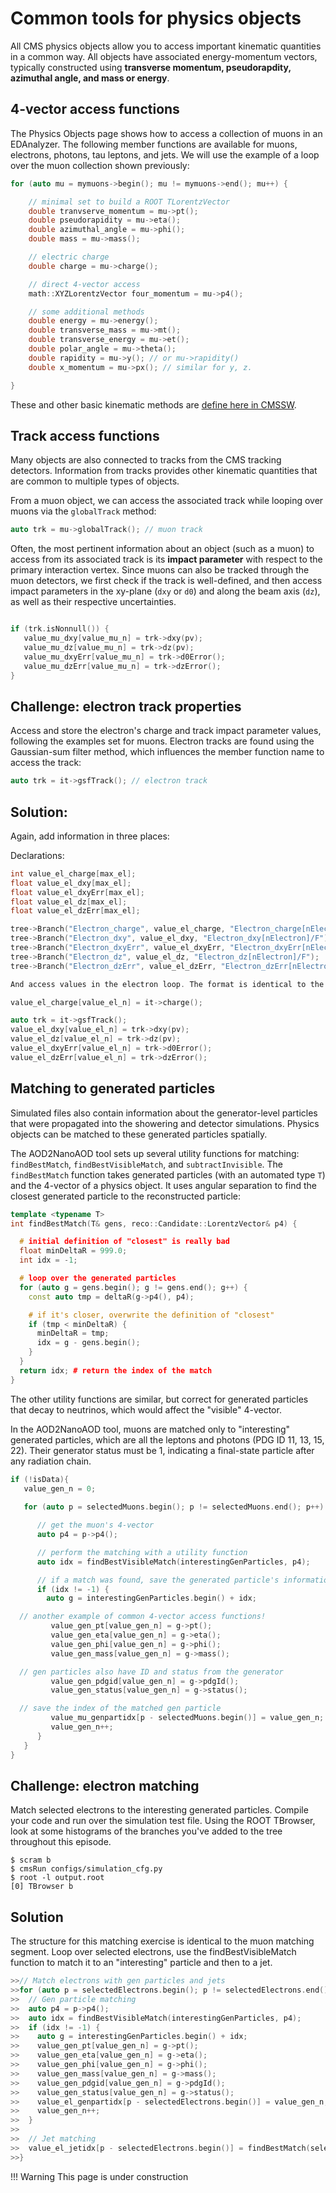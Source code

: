 # Common tools for physics objects

All CMS physics objects allow you to access important kinematic quantities in a
common way. All objects have associated energy-momentum vectors, typically
constructed using **transverse momentum, pseudorapdity, azimuthal angle, and
mass or energy**.

## 4-vector access functions

The Physics Objects page shows how to access a collection of muons in an EDAnalyzer.
The following member functions are available for muons, electrons, photons, tau leptons, and jets.
We will use the example of a loop over the muon collection shown previously:

```cpp
for (auto mu = mymuons->begin(); mu != mymuons->end(); mu++) {

    // minimal set to build a ROOT TLorentzVector
    double tranvserve_momentum = mu->pt();
    double pseudorapidity = mu->eta();
    double azimuthal_angle = mu->phi();
    double mass = mu->mass();

    // electric charge
    double charge = mu->charge();

    // direct 4-vector access
    math::XYZLorentzVector four_momentum = mu->p4();

    // some additional methods
    double energy = mu->energy();
    double transverse_mass = mu->mt();
    double transverse_energy = mu->et();
    double polar_angle = mu->theta();
    double rapidity = mu->y(); // or mu->rapidity()
    double x_momentum = mu->px(); // similar for y, z.    

}
```

These and other basic kinematic methods are [define here in CMSSW](https://github.com/cms-sw/cmssw/blob/CMSSW_5_3_X/DataFormats/Candidate/interface/LeafCandidate.h).

## Track access functions

Many objects are also connected to tracks from the CMS tracking detectors. Information from
tracks provides other kinematic quantities that are common to multiple types of objects.

From a muon object, we can access the associated track while looping over muons via the `globalTrack` method:

```cpp
auto trk = mu->globalTrack(); // muon track
```

Often, the most pertinent information about an object (such as a muon) to access from its
associated track is its **impact parameter** with respect to the primary interaction vertex.
Since muons can also be tracked through the muon detectors, we first check if the track is
well-defined, and then access impact parameters in the xy-plane (`dxy` or `d0`) and along
the beam axis (`dz`), as well as their respective uncertainties.

``` cpp

if (trk.isNonnull()) {
   value_mu_dxy[value_mu_n] = trk->dxy(pv);
   value_mu_dz[value_mu_n] = trk->dz(pv);
   value_mu_dxyErr[value_mu_n] = trk->d0Error();
   value_mu_dzErr[value_mu_n] = trk->dzError();
}
```

## Challenge: electron track properties

Access and store the electron's charge and track impact parameter values, following the examples set for muons. Electron tracks are found using the Gaussian-sum filter method, which influences the member function name to access the track:

``` cpp
auto trk = it->gsfTrack(); // electron track
```

## Solution:

Again, add information in three places:

Declarations:

``` cpp
int value_el_charge[max_el];
float value_el_dxy[max_el];
float value_el_dxyErr[max_el];
float value_el_dz[max_el];
float value_el_dzErr[max_el];

tree->Branch("Electron_charge", value_el_charge, "Electron_charge[nElectron]/I");
tree->Branch("Electron_dxy", value_el_dxy, "Electron_dxy[nElectron]/F");
tree->Branch("Electron_dxyErr", value_el_dxyErr, "Electron_dxyErr[nElectron]/F");
tree->Branch("Electron_dz", value_el_dz, "Electron_dz[nElectron]/F");
tree->Branch("Electron_dzErr", value_el_dzErr, "Electron_dzErr[nElectron]/F");

And access values in the electron loop. The format is identical to the muon loop!

value_el_charge[value_el_n] = it->charge();

auto trk = it->gsfTrack();
value_el_dxy[value_el_n] = trk->dxy(pv);
value_el_dz[value_el_n] = trk->dz(pv);
value_el_dxyErr[value_el_n] = trk->d0Error();
value_el_dzErr[value_el_n] = trk->dzError();
```

## Matching to generated particles

Simulated files also contain information about the generator-level particles that
were propagated into the showering and detector simulations. Physics objects can
be matched to these generated particles spatially.

The AOD2NanoAOD tool sets up several utility functions for matching: `findBestMatch`,
`findBestVisibleMatch`, and `subtractInvisible`. The `findBestMatch` function takes
generated particles (with an automated type `T`) and the 4-vector of a physics
object. It uses angular separation to find the closest generated particle to the
reconstructed particle:

``` cpp
template <typename T>
int findBestMatch(T& gens, reco::Candidate::LorentzVector& p4) {

  # initial definition of "closest" is really bad
  float minDeltaR = 999.0;
  int idx = -1;

  # loop over the generated particles
  for (auto g = gens.begin(); g != gens.end(); g++) {
    const auto tmp = deltaR(g->p4(), p4);

    # if it's closer, overwrite the definition of "closest"
    if (tmp < minDeltaR) {
      minDeltaR = tmp;
      idx = g - gens.begin();
    }
  }
  return idx; # return the index of the match
}
```

The other utility functions are similar, but correct for generated particles that
decay to neutrinos, which would affect the "visible" 4-vector.

In the AOD2NanoAOD tool, muons are matched only to "interesting" generated particles, which
are all the leptons and photons (PDG ID 11, 13, 15, 22). Their generator status must be 1,
indicating a final-state particle after any radiation chain.

``` cpp
if (!isData){
   value_gen_n = 0;
   
   for (auto p = selectedMuons.begin(); p != selectedMuons.end(); p++) {

      // get the muon's 4-vector
      auto p4 = p->p4();

      // perform the matching with a utility function
      auto idx = findBestVisibleMatch(interestingGenParticles, p4);

      // if a match was found, save the generated particle's information
      if (idx != -1) {
        auto g = interestingGenParticles.begin() + idx;

  // another example of common 4-vector access functions!
         value_gen_pt[value_gen_n] = g->pt();
         value_gen_eta[value_gen_n] = g->eta();
         value_gen_phi[value_gen_n] = g->phi();
         value_gen_mass[value_gen_n] = g->mass();

  // gen particles also have ID and status from the generator
         value_gen_pdgid[value_gen_n] = g->pdgId();
         value_gen_status[value_gen_n] = g->status();

  // save the index of the matched gen particle
         value_mu_genpartidx[p - selectedMuons.begin()] = value_gen_n;
         value_gen_n++;
      }
   }
}
```

## Challenge: electron matching

Match selected electrons to the interesting generated particles.
Compile your code and run over the simulation test file. Using the
ROOT TBrowser, look at some histograms of the branches you've added to the tree throughout this
episode.

``` console
$ scram b
$ cmsRun configs/simulation_cfg.py
$ root -l output.root
[0] TBrowser b
```

## Solution

The structure for this matching exercise is identical to the muon matching segment. Loop over selected electrons, use the findBestVisibleMatch function to match it to an "interesting" particle and then to a jet.

``` cpp
>>// Match electrons with gen particles and jets
>>for (auto p = selectedElectrons.begin(); p != selectedElectrons.end(); p++) {
>>  // Gen particle matching
>>  auto p4 = p->p4();
>>  auto idx = findBestVisibleMatch(interestingGenParticles, p4);
>>  if (idx != -1) {
>>    auto g = interestingGenParticles.begin() + idx;
>>    value_gen_pt[value_gen_n] = g->pt();
>>    value_gen_eta[value_gen_n] = g->eta();
>>    value_gen_phi[value_gen_n] = g->phi();
>>    value_gen_mass[value_gen_n] = g->mass();
>>    value_gen_pdgid[value_gen_n] = g->pdgId();
>>    value_gen_status[value_gen_n] = g->status();
>>    value_el_genpartidx[p - selectedElectrons.begin()] = value_gen_n;
>>    value_gen_n++;
>>  }
>>
>>  // Jet matching
>>  value_el_jetidx[p - selectedElectrons.begin()] = findBestMatch(selectedJets, p4);
>>}

```

!!! Warning
    This page is under construction
